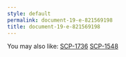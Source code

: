 ```yaml
---
style: default
permalink: document-19-e-821569198
title: document-19-e-821569198
---
```

You may also like:
[SCP-1736](http://scp-wiki.net/scp-1736)
[SCP-1548](http://scp-wiki.net/scp-1548)